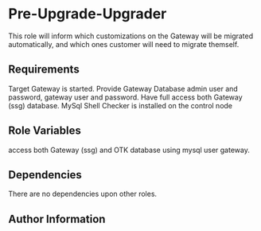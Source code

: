 Pre-Upgrade-Upgrader
======================

This role will inform which customizations on the Gateway will be migrated automatically, and which ones customer will need to migrate themself.

Requirements
------------
Target Gateway is started.
Provide Gateway Database admin user and password, gateway user and password.
Have full access both Gateway (ssg) database. 
MySql Shell Checker is installed on the control node

Role Variables
--------------
access both Gateway (ssg) and OTK database using mysql user gateway. 

Dependencies
------------
There are no dependencies upon other roles.


Author Information
------------------
